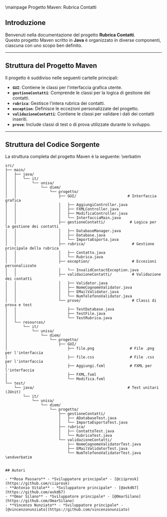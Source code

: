 \mainpage Progetto Maven: Rubrica Contatti

## Introduzione

Benvenuti nella documentazione del progetto **Rubrica Contatti**.  
Questo progetto Maven scritto in **Java** è organizzato in diverse componenti, ciascuna con uno scopo ben definito.

---

## Struttura del Progetto Maven

Il progetto è suddiviso nelle seguenti cartelle principali:

- **`GUI`**: Contiene le classi per l'interfaccia grafica utente.  
- **`gestioneContatti`**: Comprende le classi per la logica di gestione dei contatti.  
- **`rubrica`**: Gestisce l'intera rubrica dei contatti.  
- **`exception`**: Definisce le eccezioni personalizzate del progetto.  
- **`validazioneContatti`**: Contiene le classi per validare i dati dei contatti inseriti.  
- **`prove`**: Include classi di test o di prova utilizzate durante lo sviluppo.

---

## Struttura del Codice Sorgente

La struttura completa del progetto Maven è la seguente:
\verbatim
```plaintext
src/
├── main/
│   ├── java/
│   │   └── it/
│   │       └── unisa/
│   │           └── diem/
│   │               └── progetto/
│   │                   ├── GUI/                       # Interfaccia grafica
│   │                   │   ├── AggiungiController.java
│   │                   │   ├── FXMLController.java
│   │                   │   ├── ModificaController.java
│   │                   │   └── InterfacciaMain.java
│   │                   ├── gestioneContatti/           # Logica per la gestione dei contatti
│   │                   │   ├── DatabaseManager.java
│   │                   │   ├── Database.java
│   │                   │   └── ImportaEsporta.java
│   │                   ├── rubrica/                     # Gestione principale della rubrica
│   │                   │   ├── Contatto.java
│   │                   │   └── Rubrica.java
│   │                   ├── exception/                   # Eccezioni personalizzate
│   │                   │   └── InvalidContactException.java
│   │                   ├── validazioneContatti/         # Validazione dei contatti
│   │                   │   ├── Validator.java
│   │                   │   ├── NomeCognomeValidator.java
│   │                   │   ├── EMailValidator.java
│   │                   │   └── NumTelefonoValidator.java
│   │                   └── prove/                       # Classi di prova e test
│   │                       ├── TestDatabase.java
│   │                       ├── TestFile.java
│   │                       └── TestRubrica.java
│   └── resources/
│       └── it/
│           └── unisa/
│               └── diem/
│                   └── progetto/
│                       ├── GUI/
│                           ├── file.png                # File .png per l'interfaccia
│                           ├── file.css                # File .css per l'interfaccia
│                           ├── Aggiungi.fxml           # FXML per l'interfaccia
│                           ├── FXML.fxml
│                           └── Modifica.fxml
└── test/
    └── java/                                          # Test unitari (JUnit)
        └── it/
            └── unisa/
                └── diem/
                    └── progetto/
                        ├── gestioneContatti/
                        │   ├── ADatabaseTest.java
                        │   └── ImportaEsportaTest.java
                        ├── rubrica/
                        │   ├── ContattoTest.java
                        │   └── RubricaTest.java
                        └── validazioneContatti/
                            ├── NomeCognomeValidatorTest.java
                            ├── EMailValidatorTest.java
                            └── NumTelefonoValidatorTest.java
\endverbatim
                     

## Autori

- **Rosa Passaro** - *Sviluppatore principale* - [@ciiprosk](https://github.com/ciiprosk)
- **Antonio Vitale** - *Sviluppatore principale* - [@avkd67](https://github.com/avkd67)
- **Omar Silano** - *Sviluppatore principale* - [@OmarSilano](https://github.com/OmarSilano)
- **Vincenzo Nunziato** - *Sviluppatore principale* - [@vincenzonunziato](https://github.com/vincenzonunziato) 

